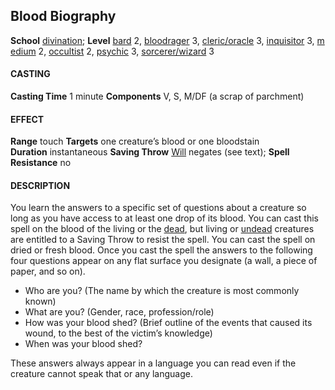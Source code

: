 ## Blood Biography

**School** [divination](https://www.d20pfsrd.com/magic#TOC-Divination); **Level** [bard](https://www.d20pfsrd.com/magic/spell-lists-and-domains/spell-lists-bard/) 2, [bloodrager](https://www.d20pfsrd.com/classes/hybrid-classes/bloodrager) 3, [cleric/oracle](https://www.d20pfsrd.com/magic/spell-lists-and-domains/spell-lists-cleric/) 3, [inquisitor](https://www.d20pfsrd.com/classes/base-classes/inquisitor) 3, [medium](https://www.d20pfsrd.com/classes/occult-classes/medium/) 2, [occultist](https://www.d20pfsrd.com/classes/occult-classes/occultist/) 2, [psychic](https://www.d20pfsrd.com/classes/occult-classes/psychic/) 3, [sorcerer/wizard](https://www.d20pfsrd.com/magic/spell-lists-and-domains/spell-lists-sorcerer-and-wizard/) 3

#### CASTING
**Casting Time** 1 minute
**Components** V, S, M/DF (a scrap of parchment)

#### EFFECT
**Range** touch
**Targets** one creature’s blood or one bloodstain
**Duration** instantaneous
**Saving Throw** [Will](https://www.d20pfsrd.com/gamemastering/combat#TOC-Will) negates (see text); **Spell Resistance** no

#### DESCRIPTION
You learn the answers to a specific set of questions about a creature so long as you have access to at least one drop of its blood. You can cast this spell on the blood of the living or the [dead](https://www.d20pfsrd.com/gamemastering/conditions#TOC-Dead), but living or [undead](https://www.d20pfsrd.com/bestiary/rules-for-monsters/creature-types#TOC-Undead) creatures are entitled to a Saving Throw to resist the spell. You can cast the spell on dried or fresh blood. Once you cast the spell the answers to the following four questions appear on any flat surface you designate (a wall, a piece of paper, and so on).

- Who are you? (The name by which the creature is most commonly known)
- What are you? (Gender, race, profession/role)
- How was your blood shed? (Brief outline of the events that caused its wound, to the best of the victim’s knowledge)
- When was your blood shed?

These answers always appear in a language you can read even if the creature cannot speak that or any language.